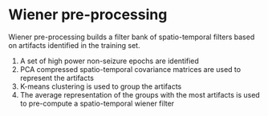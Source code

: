 # Wiener pre-processing
Wiener pre-processing builds a filter bank of spatio-temporal filters based on artifacts identified in the training set.

1. A set of high power non-seizure epochs are identified
2. PCA compressed spatio-temporal covariance matrices are used to represent the artifacts
3. K-means clustering is used to group the artifacts
4. The average representation of the groups with the most artifacts is used to pre-compute a spatio-temporal wiener filter

